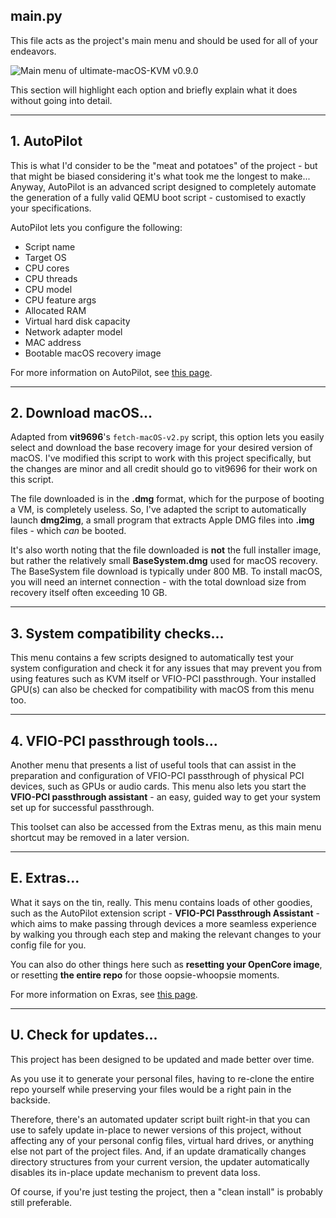 ## main.py
This file acts as the project's main menu and should be used for all of your endeavors. 

![Main menu of ultimate-macOS-KVM v0.9.0](https://github.com/Coopydood/ultimate-macOS-KVM/assets/39441479/7ebc2d8d-98a8-4d29-918c-efaa3e2ec06e)

This section will highlight each option and briefly explain what it does without going into detail.

***
## 1. AutoPilot
This is what I'd consider to be the "meat and potatoes" of the project - but that might be biased considering it's what took me the longest to make...
Anyway, AutoPilot is an advanced script designed to completely automate the generation of a fully valid QEMU boot script - customised to exactly your specifications.

AutoPilot lets you configure the following:
* Script name
* Target OS
* CPU cores
* CPU threads
* CPU model
* CPU feature args 
* Allocated RAM
* Virtual hard disk capacity
* Network adapter model
* MAC address
* Bootable macOS recovery image

For more information on AutoPilot, see [this page](https://github.com/Coopydood/ultimate-macOS-KVM/wiki/AutoPilot).

***
## 2. Download macOS...
Adapted from **vit9696**'s `fetch-macOS-v2.py` script, this option lets you easily select and download the base recovery image for your desired version of macOS. I've modified this script to work with this project specifically, but the changes are minor and all credit should go to vit9696 for their work on this script.

The file downloaded is in the **.dmg** format, which for the purpose of booting a VM, is completely useless. So, I've adapted the script to automatically launch **dmg2img**, a small program that extracts Apple DMG files into **.img** files - which *can* be booted.

It's also worth noting that the file downloaded is **not** the full installer image, but rather the relatively small **BaseSystem.dmg** used for macOS recovery. The BaseSystem file download is typically under 800 MB. To install macOS, you will need an internet connection - with the total download size from recovery itself often exceeding 10 GB. 

***
## 3. System compatibility checks...
This menu contains a few scripts designed to automatically test your system configuration and check it for any issues that may prevent you from using features such as KVM itself or VFIO-PCI passthrough. Your installed GPU(s) can also be checked for compatibility with macOS from this menu too.

***
## 4. VFIO-PCI passthrough tools...
Another menu that presents a list of useful tools that can assist in the preparation and configuration of VFIO-PCI passthrough of physical PCI devices, such as GPUs or audio cards. This menu also lets you start the **VFIO-PCI passthrough assistant** - an easy, guided way to get your system set up for successful passthrough.

This toolset can also be accessed from the Extras menu, as this main menu shortcut may be removed in a later version.

***
## E. Extras...
What it says on the tin, really. This menu contains loads of other goodies, such as the AutoPilot extension script - **VFIO-PCI Passthrough Assistant** - which aims to make passing through devices a more seamless experience by walking you through each step and making the relevant changes to your config file for you. 

You can also do other things here such as **resetting your OpenCore image**, or resetting **the entire repo** for those oopsie-whoopsie moments.

For more information on Exras, see [this page](https://github.com/Coopydood/ultimate-macOS-KVM/wiki/Extras).

***
## U. Check for updates...
This project has been designed to be updated and made better over time.

As you use it to generate your personal files, having to re-clone the entire repo yourself while preserving your files would be a right pain in the backside. 

Therefore, there's an automated updater script built right-in that you can use to safely update in-place to newer versions of this project, without affecting any of your personal config files, virtual hard drives, or anything else not part of the project files. And, if an update dramatically changes directory structures from your current version, the updater automatically disables its in-place update mechanism to prevent data loss.

Of course, if you're just testing the project, then a "clean install" is probably still preferable.